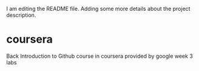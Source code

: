 I am editing the README file. Adding some more details about the project description.
# coursera
Back Introduction to Github course in coursera provided by google week 3 labs
